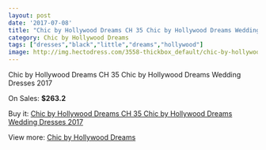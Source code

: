 ```yaml
---
layout: post
date: '2017-07-08'
title: "Chic by Hollywood Dreams CH 35 Chic by Hollywood Dreams Wedding Dresses 2017"
category: Chic by Hollywood Dreams
tags: ["dresses","black","little","dreams","hollywood"]
image: http://img.hectodress.com/3558-thickbox_default/chic-by-hollywood-dreams-ch-35-chic-by-hollywood-dreams-wedding-dresses-2013.jpg
---
```

Chic by Hollywood Dreams CH 35 Chic by Hollywood Dreams Wedding Dresses 2017

On Sales: **$263.2**
<a href="https://www.hectodress.com/chic-by-hollywood-dreams/1857-chic-by-hollywood-dreams-ch-35-chic-by-hollywood-dreams-wedding-dresses-2013.html"><amp-img layout="responsive" width="600" height="600" src="//img.hectodress.com/3558-thickbox_default/chic-by-hollywood-dreams-ch-35-chic-by-hollywood-dreams-wedding-dresses-2013.jpg" alt="Chic by Hollywood Dreams CH 35 Chic by Hollywood Dreams Wedding Dresses 2017 0" /></a>
<a href="https://www.hectodress.com/chic-by-hollywood-dreams/1857-chic-by-hollywood-dreams-ch-35-chic-by-hollywood-dreams-wedding-dresses-2013.html"><amp-img layout="responsive" width="600" height="600" src="//img.hectodress.com/3560-thickbox_default/chic-by-hollywood-dreams-ch-35-chic-by-hollywood-dreams-wedding-dresses-2013.jpg" alt="Chic by Hollywood Dreams CH 35 Chic by Hollywood Dreams Wedding Dresses 2017 1" /></a>
<a href="https://www.hectodress.com/chic-by-hollywood-dreams/1857-chic-by-hollywood-dreams-ch-35-chic-by-hollywood-dreams-wedding-dresses-2013.html"><amp-img layout="responsive" width="600" height="600" src="//img.hectodress.com/3559-thickbox_default/chic-by-hollywood-dreams-ch-35-chic-by-hollywood-dreams-wedding-dresses-2013.jpg" alt="Chic by Hollywood Dreams CH 35 Chic by Hollywood Dreams Wedding Dresses 2017 2" /></a>

Buy it: [Chic by Hollywood Dreams CH 35 Chic by Hollywood Dreams Wedding Dresses 2017](https://www.hectodress.com/chic-by-hollywood-dreams/1857-chic-by-hollywood-dreams-ch-35-chic-by-hollywood-dreams-wedding-dresses-2013.html "Chic by Hollywood Dreams CH 35 Chic by Hollywood Dreams Wedding Dresses 2017")

View more: [Chic by Hollywood Dreams](https://www.hectodress.com/31-chic-by-hollywood-dreams "Chic by Hollywood Dreams")